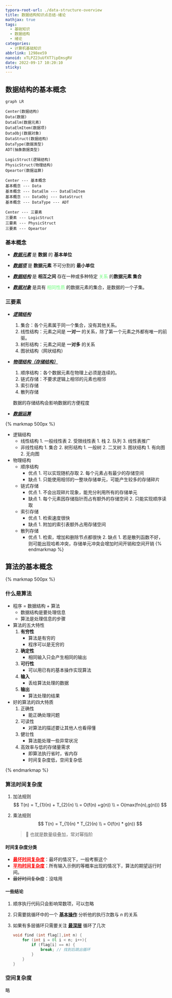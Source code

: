 ```yaml
---
typora-root-url: ./data-structure-overview
title: 数据结构知识点总结-绪论
mathjax: true
tags:
  - 基础知识
  - 数据结构
  - 绪论
categories:
  - 计算机基础知识
abbrlink: 1298ee59
nanoid: xTLPZ23uUfXT7ipEmsgRV
date: 2022-09-17 10:20:10
sticky:
---
```



## 数据结构的基本概念

```mermaid
graph LR

Center(数据结构)
Data(数据)
DataElm(数据元素)
DataElmItem(数据项)
DataObj(数据对象)
DataStruct(数据结构)
DataType(数据类型)
ADT(抽象数据类型)

LogicStruct(逻辑结构)
PhysicStruct(物理结构)
Opeartor(数据运算)

Center --- 基本概念
基本概念 --- Data
基本概念 --- DataElm --- DataElmItem
基本概念 --- DataObj --- DataStruct
基本概念 --- DataType --- ADT

Center --- 三要素
三要素 --- LogicStruct
三要素 --- PhysicStruct
三要素 --- Opeartor

```

### 基本概念

- ***<u>数据元素</u>*** 是 **数据** 的 **基本单位**

- ***<u>数据项</u>*** 是 **数据元素** 不可分割的 **最小单位**

- ***<u>数据结构</u>*** 是 **相互之间** 存在一种或多种特定 <span style="color: #6efe7c;">关系</span> 的**数据元素 集合**

- ***<u>数据对象</u>*** 是具有 <span style="color: #6efe7c;">相同性质</span> 的数据元素的集合，是数据的一个子集。

### 三要素

- <u>***逻辑结构***</u>

    1. 集合：各个元素属于同一个集合，没有其他关系。
    2. 线性结构：元素之间是 **一对一** 的关系，除了第一个元素之外都有唯一的前驱。
    3. 树形结构：元素之间是 **一对多** 的关系
    4. 图状结构（网状结构）

- <u>***物理结构（存储结构）***</u>

    1. 顺序结构：各个数据元素在物理上必须是连续的。
    2. 链式存储：不要求逻辑上相邻的元素也相邻
    3. 索引存储
    4. 散列存储

    数据的存储结构会影响数据的方便程度

- <u>***数据运算***</u>

{% markmap 500px %}

- 逻辑结构
  - 线性结构
        1. 一般线性表
        2. 受限线性表
            1. 栈
            2. 队列
        3. 线性表推广
  - 非线性结构
        1. 集合
        2. 树形结构
            1. 一般树
            2. 二叉树
        3. 图状结构
            1. 有向图
            2. 无向图
- 物理结构
  - 顺序结构
    - 优点
            1. 可以实现随机存取
            2. 每个元素占有最少的存储空间
    - 缺点
            1. 只能使用相邻的一整块存储单元，可能产生较多的存储碎片
  - 链式存储
    - 优点
            1. 不会出现碎片现象，能充分利用所有的存储单元
    - 缺点
            1. 每个元素因存储指针而占有额外的存储空间
            2. 只能实现顺序读取
  - 索引存储
    - 优点
            1. 检索速度很快
    - 缺点
            1. 附加的索引表额外占用存储空间
  - 散列存储
    - 优点
            1. 检索，增加和删除节点都很快
            2. 缺点
                1. 若是散列函数不好，则可能出现哈希冲突，存储单元冲突会增加时间开销和空间开销
                {% endmarkmap %}

## 算法的基本概念

{% markmap 500px %}

### 什么是算法

- 程序 = 数据结构 + 算法
  - 数据结构是要处理信息
  - 算法是处理信息的步骤
- 算法的五大特性
    1. **有穷性**
        - 算法是有穷的
        - 程序可以是无穷的
    2. **确定性**
        - 相同输入只会产生相同的输出
    3. **可行性**
        - 可以用已有的基本操作实现算法
    4. **输入**
        - 丢给算法处理的数据
    5. **输出**
        - 算法处理的结果
- 好的算法的四大特质
    1. 正确性
        - 能正确处理问题
    2. 可读性
        - 对算法的描述要让其他人也看得懂
    3. 健壮性
        - 算法能处理一些异常状况
    4. 高效率与低的存储量需求
        - 即算法执行省时，省内存
        - 时间复杂度低，空间复杂低

{% endmarkmap %}

### 算法时间复杂度

1. 加法规则
    $$
    T(n) = T_{1}(n) + T_{2}(n) \\
    = O(f(n) +g(n)) \\
    = O(max(fn(n),g(n)))
    $$

2. 乘法规则
    $$
    T(n) = T_{1}(n) * T_{2}(n) \\
     = O(f(n) * g(n))
    $$

    > :ice_cream: 也就是数量级叠加，常对幂指阶

#### 时间复杂度分类

- **<u style="color:red;">最坏时间复杂度</u>**：最坏的情况下，一般考察这个
- **<u style="color:red;">平均时间复杂度</u>**：所有输入示例的等概率出现的情况下，算法的期望运行时间。
- ~~最好时间复杂度~~：没啥用

#### 一些结论

1. 顺序执行代码只会影响常数项，可以忽略

2. 只需要挑循环中的一个 <u>**基本操作**</u> 分析他的执行次数与 $n$ 的关系

3. 如果有多层循环只需要关注 <u>**最深层**</u> 循环了几次

    ```cpp
    void find (int flag[],int n) {
        for (int i = 0l i < n; i++){
            if (flag[i] == n) {
                break; // 找到后跳出循环
            }
        }   
    }
    ```

### 空间复杂度

略

